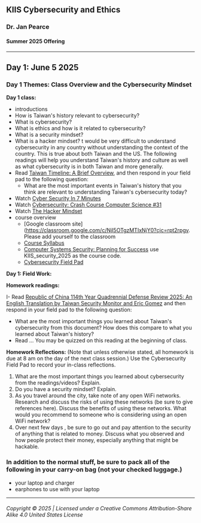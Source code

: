 ## KIIS Cybersecurity and Ethics
### Dr. Jan Pearce
#### Summer 2025 Offering

---

## Day 1: June 5 2025

### Day 1 Themes: Class Overview and the Cybersecurity Mindset

**Day 1 class:**

- introductions
- How is Taiwan's history relevant to cybersecurity?
- What is cybersecurity?
- What is ethics and how is it related to cybersecurity?
- What is a security mindset?
- What is a hacker mindset?
t would be very difficult to understand cybersecurity in any country without understanding the context of the country. This is true about both Taiwan and the US. The following readings will help you understand Taiwan's history and culture as well as what cybersecurity is in both Taiwan and more generally.
- Read [Taiwan Timeline: A Brief Overview](https://taiwanpolicycentre.com/research/timeline/), and then respond in your field pad to the following question:
  - What are the most important events in Taiwan's history that you think are relevant to understanding Taiwan's cybersecurity today?
- Watch [Cyber Security In 7 Minutes](https://youtu.be/inWWhr5tnEA?feature=shared)
- Watch [Cybersecurity: Crash Course Computer Science #31](https://youtu.be/bPVaOlJ6ln0?feature=shared)
- Watch [The Hacker Mindset](https://youtu.be/NnZPRpNXQFw?feature=shared)
- course overview
  - [Google classroom site](https://classroom.google.com/c/NjI5OTgzMTIxNjY0?cjc=rpt2rpgv. Please add yourself to the classroom
  - [Course Syllabus](https://docs.google.com/document/d/1RQQXr5bMYzmBOjtXHsAXmbZOZL8kW23T/edit?usp=sharing&ouid=103905169133625663429&rtpof=true&sd=true)
  - [Computer Systems Security: Planning for Success](https://runestone.academy/ns/books/published/KIIS_security_2025/comp-sys-sec.html) use KIIS_security_2025 as the course code.
  - [Cybersecurity Field Pad](https://docs.google.com/document/d/1x_9HwDmlmQXL6U2oFn0Nrm3wH1JjuVBzn1RrYtD-hfw/edit?usp=sharing)

**Day 1: Field Work:**

**Homework readings:**

I- Read [Republic of China 114th Year Quadrennial Defense Review 2025: An English Translation by Taiwan Security Monitor and Eric Gomez](https://tsm.schar.gmu.edu/wp-content/uploads/2025/03/Taiwans-2025-QDR.pdf) and then respond in your field pad to the following question:
  - What are the most important things you learned about Taiwan's cybersecurity from this document? How does this compare to what you learned about Taiwan's history?
- Read ... You may be quizzed on this reading at the beginning of class.

**Homework Reflections:**
(Note that unless otherwise stated, all homework is due at 8 am on the day of the next class session.) Use the Cybersecurity Field Pad to record your in-class reflections.

1. What are the most important things you learned about cybersecurity from the readings/videos? Explain.
2. Do you have a security mindset? Explain.
3. As you travel around the city, take note of any open WiFi networks. Research and discuss the risks of using these networks (be sure to give references here). Discuss the benefits of using these networks. What would you recommend to someone who is considering using an open WiFi network?
4. Over next few days , be sure to go out and pay attention to the security of anything that is related to money. Discuss what you observed and how people protect their money, especially anything that might be hackable.

### In addition to the normal stuff, be sure to pack all of the following in your carry-on bag (not your checked luggage.)
  - your laptop and charger
  - earphones to use with your laptop
     
---
###### Copyright © 2025 | Licensed under a Creative Commons Attribution-Share Alike 4.0 United States License
